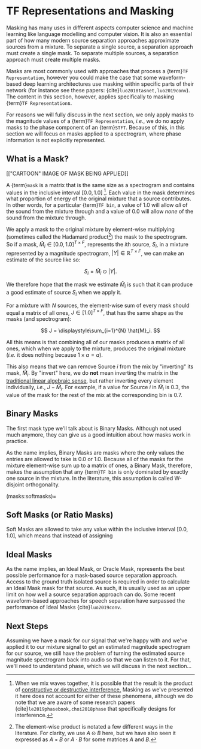 TF Representations and Masking
==============================


Masking has many uses in different aspects computer science and machine
learning like language modelling and computer vision. It is also an essential
part of how many modern source separation approaches
approximate sources from a mixture. To separate a single source, a separation
approach must create a single mask. To separate multiple sources, a separation
approach must create multiple masks.

Masks are most commonly used with approaches
that process a {term}`TF Representation`, however you could make the case that
some waveform-based deep learning architectures use masking within specific parts
of their network (for instance see these papers: {cite}`luo2018tasnet,luo2019conv`).
The content in this section, however, applies specifically to masking
{term}`TF Representation`s.

For reasons we will fully discuss in the next section, we only apply masks to the
magnitude values of a {term}`TF Representation`, _i.e._, we do no apply masks to
the phase component of an {term}`STFT`.
Because of this, in this section we will focus on masks applied to a spectrogram,
where phase information is not explicitly represented.

## What is a Mask?

[["CARTOON" IMAGE OF MASK BEING APPLIED]]

A {term}`mask` is a matrix that is the same size as a spectrogram and contains
values in the inclusive interval $[0.0, 1.0]$ [^fn1]. Each value in the mask determines
what proportion of energy of the original mixture that a source contributes. In
other words, for a particular {term}`TF bin`, a value of $1.0$ will allow _all_ of
the sound from the mixture through and a value of $0.0$ will allow _none_ of the sound
from the mixture through.

We apply a mask to the original mixture by element-wise multiplying (sometimes
called the Hadamard product[^fn2]) the mask to the spectrogram. So if a mask,
$\hat{M}_i \in [0.0, 1.0]^{T \times F}$,
represents the $i$th source, $S_i$, in a mixture represented by a magnitude spectrogram, 
$|Y| \in \mathbb{R}^{T \times F}$,
we can make an estimate of the source like so:

$$
S_i = \hat{M}_i \odot |Y|.
$$

We therefore hope that the mask we estimate $\hat{M}_i$ is such that it can produce
a good estimate of source $S_i$ when we apply it.

For a mixture with $N$ sources, the element-wise sum of every mask should equal
a matrix of all ones, $J \in [1.0]^{T \times F}$, that has the same shape as the
masks (and spectrogram):

$$
J = \displaystyle\sum_{i=1}^{N} \hat{M}_i.
$$

All this means is that combining all of our masks produces a matrix of all ones,
which when we apply to the mixture, produces the original mixture (_i.e._ it does
nothing because $1 \times a = a$).

This also means that we can remove Source $i$ from the mix by "inverting" its mask,
$\hat{M}_i$. By "invert" here, we do **not** mean inverting the matrix in the 
[traditional linear algebraic sense](https://en.wikipedia.org/wiki/Invertible_matrix), 
but rather inverting every element individually, _i.e._, $J - \hat{M}_i$.
For example, if a value for Source $i$ in $\hat{M}_i$ is $0.3$, the value of the
mask for the rest of the mix at the corresponding bin is $0.7$.


## Binary Masks

The first mask type we'll talk about is Binary Masks. Although not used much anymore,
they can give us a good intuition about how masks work in practice.

As the name implies, Binary Masks are masks where the only values the entries are 
allowed to take is $0.0$ or $1.0$.
Because all of the masks for the mixture element-wise sum up to a matrix of ones,
a Binary Mask, therefore, makes the assumption
that any {term}`TF bin` is only dominated by exactly one source in the mixture.
In the literature, this assumption is called W-disjoint orthogonality.



(masks:softmasks)=
## Soft Masks (or Ratio Masks)

Soft Masks are allowed to take any value within the inclusive interval $[0.0, 1.0]$,
which means that instead of assigning 


## Ideal Masks

As the name implies, an Ideal Mask, or Oracle Mask, represents the best possible
performance for a mask-based source separation approach.
Access to the ground truth isolated source is required in order to calculate
an Ideal Mask mask for that source. As such, it is usually used as an upper limit
on how well a source separation approach can do. Some recent waveform-based approaches
for speech separation have surpassed the performance of Ideal Masks {cite}`luo2019conv`.



## Next Steps

Assuming we have a mask for our signal that we're happy with and we've applied 
it to our mixture signal to get an estimated magnitude spectrogram for our source,
we still have the problem of turning the estimated source magnitude spectrogram
back into audio so that we can listen to it. For that, we'll need to understand
phase, which we will discuss in the next section...




[^fn1]: When we mix waves together, it is possible that the result is the product of
  <a href="https://en.wikipedia.org/wiki/Wave_interference">constructive or destructive interference.</a>
  Masking as we've presented it here does not account for either of these phenomena,
  although we do note that we are aware of some research papers {cite}`le2019phasebook,choi2018phase`
  that specifically designs for interference.
  
[^fn2]: The element-wise product is notated a few different ways in the literature. For
  clarity, we use $A \odot B$ here, but we have also seen it expressed as $A \times B$
  or $A \cdot B$ for some matrices $A$ and $B$.